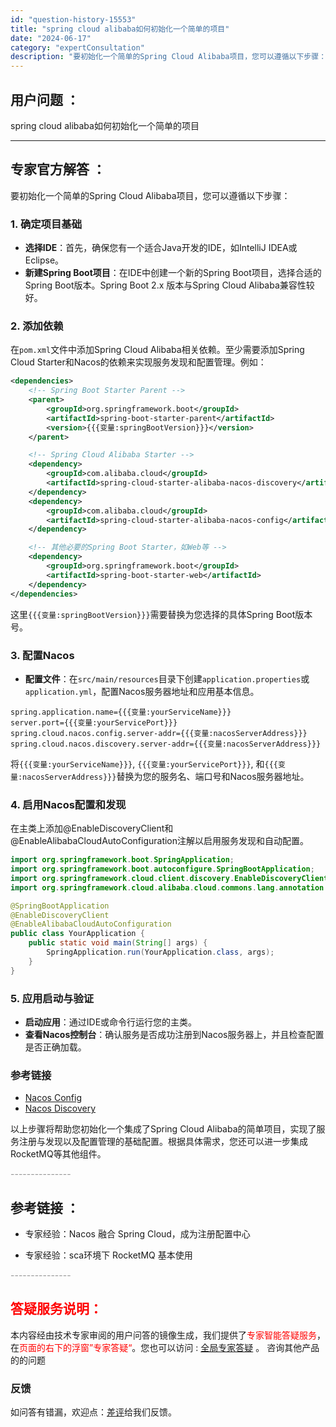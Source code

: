 ```yaml
---
id: "question-history-15553"
title: "spring cloud alibaba如何初始化一个简单的项目"
date: "2024-06-17"
category: "expertConsultation"
description: "要初始化一个简单的Spring Cloud Alibaba项目，您可以遵循以下步骤：### 1. 确定项目基础- **选择IDE**：首先，确保您有一个适合Java开发的IDE，如IntelliJ IDEA或Eclipse。- **新建Spring Boot项目**：在IDE中创建一个新的Sprin"
---
```


## 用户问题 ： 
 spring cloud alibaba如何初始化一个简单的项目  

---------------
## 专家官方解答 ：

要初始化一个简单的Spring Cloud Alibaba项目，您可以遵循以下步骤：

### 1. 确定项目基础
- **选择IDE**：首先，确保您有一个适合Java开发的IDE，如IntelliJ IDEA或Eclipse。
- **新建Spring Boot项目**：在IDE中创建一个新的Spring Boot项目，选择合适的Spring Boot版本。Spring Boot 2.x 版本与Spring Cloud Alibaba兼容性较好。

### 2. 添加依赖
在`pom.xml`文件中添加Spring Cloud Alibaba相关依赖。至少需要添加Spring Cloud Starter和Nacos的依赖来实现服务发现和配置管理。例如：

```xml
<dependencies>
    <!-- Spring Boot Starter Parent -->
    <parent>
        <groupId>org.springframework.boot</groupId>
        <artifactId>spring-boot-starter-parent</artifactId>
        <version>{{{变量:springBootVersion}}}</version>
    </parent>

    <!-- Spring Cloud Alibaba Starter -->
    <dependency>
        <groupId>com.alibaba.cloud</groupId>
        <artifactId>spring-cloud-starter-alibaba-nacos-discovery</artifactId>
    </dependency>
    <dependency>
        <groupId>com.alibaba.cloud</groupId>
        <artifactId>spring-cloud-starter-alibaba-nacos-config</artifactId>
    </dependency>

    <!-- 其他必要的Spring Boot Starter，如Web等 -->
    <dependency>
        <groupId>org.springframework.boot</groupId>
        <artifactId>spring-boot-starter-web</artifactId>
    </dependency>
</dependencies>
```
这里`{{{变量:springBootVersion}}}`需要替换为您选择的具体Spring Boot版本号。

### 3. 配置Nacos
- **配置文件**：在`src/main/resources`目录下创建`application.properties`或`application.yml`，配置Nacos服务器地址和应用基本信息。

```properties
spring.application.name={{{变量:yourServiceName}}}
server.port={{{变量:yourServicePort}}}
spring.cloud.nacos.config.server-addr={{{变量:nacosServerAddress}}}
spring.cloud.nacos.discovery.server-addr={{{变量:nacosServerAddress}}}
```
将`{{{变量:yourServiceName}}}`, `{{{变量:yourServicePort}}}`, 和`{{{变量:nacosServerAddress}}}`替换为您的服务名、端口号和Nacos服务器地址。

### 4. 启用Nacos配置和发现
在主类上添加@EnableDiscoveryClient和@EnableAlibabaCloudAutoConfiguration注解以启用服务发现和自动配置。

```java
import org.springframework.boot.SpringApplication;
import org.springframework.boot.autoconfigure.SpringBootApplication;
import org.springframework.cloud.client.discovery.EnableDiscoveryClient;
import org.springframework.cloud.alibaba.cloud.commons.lang.annotation.EnableAlibabaCloudAutoConfiguration;

@SpringBootApplication
@EnableDiscoveryClient
@EnableAlibabaCloudAutoConfiguration
public class YourApplication {
    public static void main(String[] args) {
        SpringApplication.run(YourApplication.class, args);
    }
}
```

### 5. 应用启动与验证
- **启动应用**：通过IDE或命令行运行您的主类。
- **查看Nacos控制台**：确认服务是否成功注册到Nacos服务器上，并且检查配置是否正确加载。

### 参考链接
- [Nacos Config](https://github.com/spring-cloud-incubator/spring-cloud-alibaba/wiki/Nacos-config)
- [Nacos Discovery](https://github.com/spring-cloud-incubator/spring-cloud-alibaba/wiki/Nacos-discovery)

以上步骤将帮助您初始化一个集成了Spring Cloud Alibaba的简单项目，实现了服务注册与发现以及配置管理的基础配置。根据具体需求，您还可以进一步集成RocketMQ等其他组件。


<font color="#949494">---------------</font> 


## 参考链接 ：

* 专家经验：Nacos 融合 Spring Cloud，成为注册配置中心 
 
 * 专家经验：sca环境下 RocketMQ 基本使用 


 <font color="#949494">---------------</font> 
 


## <font color="#FF0000">答疑服务说明：</font> 

本内容经由技术专家审阅的用户问答的镜像生成，我们提供了<font color="#FF0000">专家智能答疑服务</font>，在<font color="#FF0000">页面的右下的浮窗”专家答疑“</font>。您也可以访问 : [全局专家答疑](https://answer.opensource.alibaba.com/docs/intro) 。 咨询其他产品的的问题

### 反馈
如问答有错漏，欢迎点：[差评](https://ai.nacos.io/user/feedbackByEnhancerGradePOJOID?enhancerGradePOJOId=15578)给我们反馈。
